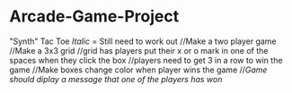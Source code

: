 # Arcade-Game-Project
"Synth" Tac Toe
*Italic* = Still need to work out
//Make a two player game
//Make a 3x3 grid
//grid has players put their x or o mark in one of the spaces when they click the box
//players need to get 3 in a row to win the game
//Make boxes change color when player wins the game
//*Game should diplay a message that one of the players has won*